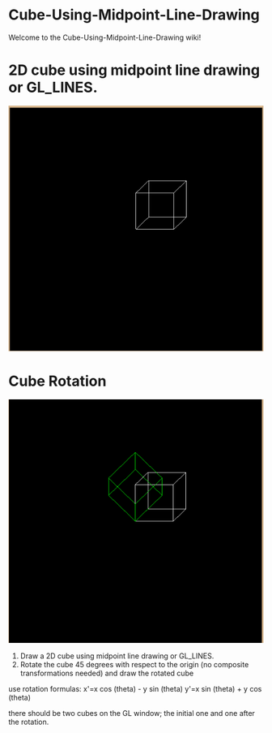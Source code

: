 # Cube-Using-Midpoint-Line-Drawing
Welcome to the Cube-Using-Midpoint-Line-Drawing wiki!
# 2D cube using midpoint line drawing or GL_LINES.
![Simple cube](https://github.com/Muhaiminur/Cube-Using-Midpoint-Line-Drawing/blob/master/Cube%20Example.PNG)

# Cube Rotation

![Cube rotation](https://github.com/Muhaiminur/Cube-Using-Midpoint-Line-Drawing/blob/master/Cube%20Rotation%20Example.PNG)

1. Draw a 2D cube using midpoint line drawing or GL_LINES.
2. Rotate the cube 45 degrees with respect to the origin (no composite transformations needed) and draw the rotated cube

use rotation formulas: 
x'=x cos (theta) - y sin (theta)
y'=x sin (theta) + y cos (theta)

there should be two cubes on the GL window; the initial one and one after the rotation.

